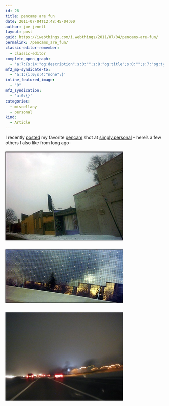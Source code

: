 ```yaml
---
id: 26
title: pencams are fun
date: 2011-07-04T12:48:45-04:00
author: joe jenett
layout: post
guid: https://iwebthings.com/i.webthings/2011/07/04/pencams-are-fun/
permalink: /pencams_are_fun/
classic-editor-remember:
  - classic-editor
complete_open_graph:
  - 'a:7:{s:14:"og:description";s:0:"";s:8:"og:title";s:0:"";s:7:"og:type";s:0:"";s:12:"twitter:card";s:7:"summary";s:15:"twitter:creator";s:0:"";s:19:"twitter:description";s:0:"";s:8:"og:image";s:0:"";}'
mf2_mp-syndicate-to:
  - 'a:1:{i:0;s:4:"none";}'
inline_featured_image:
  - "0"
mf2_syndication:
  - 'a:0:{}'
categories:
  - miscellany
  - personal
kind:
  - Article
---
```

I recently [posted](http://bulltown.com/simply.personal/firstfull/) my favorite [pencam](http://jenett.org/photo/?p=pencam) shot at [simply.personal](http://bulltown.com/simply.personal/) – here&#8217;s a few others I also like from long ago-

[<img style="border: none; margin: 6px 0;" src="/images/always_seeking_375.jpg" alt="always seeking" />](http://jenett.org/photo/?p=image/always_seeking)

[<img style="border: none; margin: 6px 0;" src="/images/pencam_experimental_3_375.jpg" alt="pencam experimental (3)" />](http://jenett.org/photo/?p=image/pencam_experimental_3)

[<img style="border: none; margin: 6px 0;" src="/images/journey_375.jpg" alt="journey" />](http://jenett.org/photo/?p=image/journey)